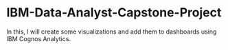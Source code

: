 # IBM-Data-Analyst-Capstone-Project
 In this, I will create some visualizations and add them to dashboards using IBM Cognos Analytics.

